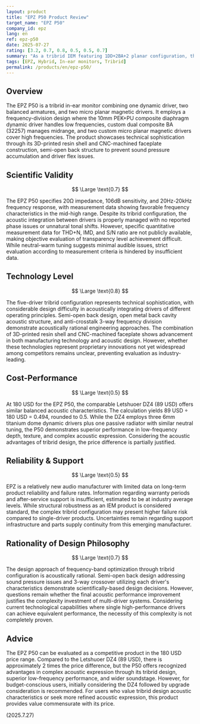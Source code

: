 ```yaml
---
layout: product
title: "EPZ P50 Product Review"
target_name: "EPZ P50"
company_id: epz
lang: en
ref: epz-p50
date: 2025-07-27
rating: [3.2, 0.7, 0.8, 0.5, 0.5, 0.7]
summary: "As a tribrid IEM featuring 1DD+2BA+2 planar configuration, this product demonstrates technical advancement and acoustic performance with recognized competitiveness in its price range. Particularly strong low-frequency depth and texture provide advantages over same-price competitors."
tags: [EPZ, Hybrid, In-ear monitors, Tribrid]
permalink: /products/en/epz-p50/
---
```

## Overview

The EPZ P50 is a tribrid in-ear monitor combining one dynamic driver, two balanced armatures, and two micro planar magnetic drivers. It employs a frequency-division design where the 10mm PEK+PU composite diaphragm dynamic driver handles low frequencies, custom dual composite BA (32257) manages midrange, and two custom micro planar magnetic drivers cover high frequencies. The product showcases technical sophistication through its 3D-printed resin shell and CNC-machined faceplate construction, semi-open back structure to prevent sound pressure accumulation and driver flex issues.

## Scientific Validity

$$ \Large \text{0.7} $$

The EPZ P50 specifies 20Ω impedance, 106dB sensitivity, and 20Hz-20kHz frequency response, with measurement data showing favorable frequency characteristics in the mid-high range. Despite its tribrid configuration, the acoustic integration between drivers is properly managed with no reported phase issues or unnatural tonal shifts. However, specific quantitative measurement data for THD+N, IMD, and S/N ratio are not publicly available, making objective evaluation of transparency level achievement difficult. While neutral-warm tuning suggests minimal audible issues, strict evaluation according to measurement criteria is hindered by insufficient data.

## Technology Level

$$ \Large \text{0.8} $$

The five-driver tribrid configuration represents technical sophistication, with considerable design difficulty in acoustically integrating drivers of different operating principles. Semi-open back design, open metal back cavity acoustic structure, and anti-crosstalk 3-way frequency division demonstrate acoustically rational engineering approaches. The combination of 3D-printed resin shell and CNC-machined faceplate shows advancement in both manufacturing technology and acoustic design. However, whether these technologies represent proprietary innovations not yet widespread among competitors remains unclear, preventing evaluation as industry-leading.

## Cost-Performance

$$ \Large \text{0.5} $$

At 180 USD for the EPZ P50, the comparable Letshuoer DZ4 (89 USD) offers similar balanced acoustic characteristics. The calculation yields 89 USD ÷ 180 USD = 0.494, rounded to 0.5. While the DZ4 employs three 6mm titanium dome dynamic drivers plus one passive radiator with similar neutral tuning, the P50 demonstrates superior performance in low-frequency depth, texture, and complex acoustic expression. Considering the acoustic advantages of tribrid design, the price difference is partially justified.

## Reliability & Support

$$ \Large \text{0.5} $$

EPZ is a relatively new audio manufacturer with limited data on long-term product reliability and failure rates. Information regarding warranty periods and after-service support is insufficient, estimated to be at industry average levels. While structural robustness as an IEM product is considered standard, the complex tribrid configuration may present higher failure risk compared to single-driver products. Uncertainties remain regarding support infrastructure and parts supply continuity from this emerging manufacturer.

## Rationality of Design Philosophy

$$ \Large \text{0.7} $$

The design approach of frequency-band optimization through tribrid configuration is acoustically rational. Semi-open back design addressing sound pressure issues and 3-way crossover utilizing each driver's characteristics demonstrate scientifically-based design decisions. However, questions remain whether the final acoustic performance improvement justifies the complexity investment of multi-driver systems. Considering current technological capabilities where single high-performance drivers can achieve equivalent performance, the necessity of this complexity is not completely proven.

## Advice

The EPZ P50 can be evaluated as a competitive product in the 180 USD price range. Compared to the Letshuoer DZ4 (89 USD), there is approximately 2 times the price difference, but the P50 offers recognized advantages in complex acoustic expression through its tribrid design, superior low-frequency performance, and wider soundstage. However, for budget-conscious users, initially considering the DZ4 followed by upgrade consideration is recommended. For users who value tribrid design acoustic characteristics or seek more refined acoustic expression, this product provides value commensurate with its price.

(2025.7.27)
